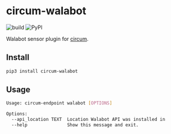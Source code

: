 # circum-walabot

![build](https://travis-ci.com/LumineerLabs/circum-walabot.svg?branch=master) ![PyPI](https://img.shields.io/pypi/v/circum-walabot)

Walabot sensor plugin for [circum](https://github.com/LumineerLabs/circum).

## Install

```bash
pip3 install circum-walabot
```

## Usage

```bash
Usage: circum-endpoint walabot [OPTIONS]

Options:
  --api_location TEXT  Location Walabot API was installed in
  --help               Show this message and exit.
```
